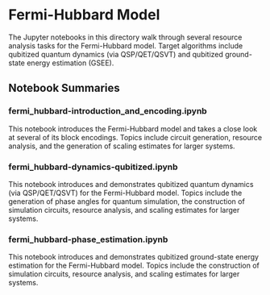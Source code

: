 # Fermi-Hubbard Model
The Jupyter notebooks in this directory walk through several resource analysis tasks for the Fermi-Hubbard model.  Target algorithms include qubitized quantum dynamics (via QSP/QET/QSVT) and qubitized ground-state energy estimation (GSEE).


## Notebook Summaries
### fermi_hubbard-introduction_and_encoding.ipynb
This notebook introduces the Fermi-Hubbard model and takes a close look at several of its block encodings. Topics include circuit generation, resource analysis, and the generation of scaling estimates for larger systems. 

### fermi_hubbard-dynamics-qubitized.ipynb
This notebook introduces and demonstrates qubitized quantum dynamics (via QSP/QET/QSVT) for the Fermi-Hubbard model.  Topics include the generation of phase angles for quantum simulation, the construction of simulation circuits, resource analysis, and scaling estimates for larger systems. 


### fermi_hubbard-phase_estimation.ipynb
This notebook introduces and demonstrates qubitized ground-state energy estimation for the Fermi-Hubbard model.  Topics include the construction of simulation circuits, resource analysis, and scaling estimates for larger systems. 

